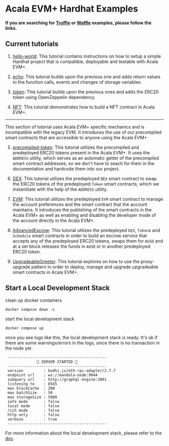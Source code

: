 # Acala EVM+ Hardhat Examples

**If you are searching for [Truffle](https://github.com/AcalaNetwork/truffle-tutorials) or
[Waffle](https://github.com/AcalaNetwork/waffle-tutorials) examples, please follow the links.**

## Current tutorials

1. [hello-world](./hello-world/README.md): This tutorial contains instructions on how to setup a
simple Hardhat project that is compatible, deployable and testable with Acala EVM+.

2. [echo](./echo/README.md): This tutorial builds upon the previous one and adds return values to
the function calls, events and changes of storage variables.

3. [token](./token/README.md): This tutorial builds upon the previous ones and adds the ERC20 token
using OpenZeppelin dependency.

4. [NFT](./NFT/README.md): This tutorial demonstrates how to build a NFT contract in Acala EVM+.

---

This section of tutorial uses Acala EVM+ specific mechanics and is incompatible with the legacy EVM.
It introduces the use of our precompiled smart contracts that are accessible to anyone using the
Acala EVM+

5. [precompiled-token](./precompiled-token/README.md): This tutorial utilizes the precompiled and
predeployed ERC20 tokens present in the Acala EVM+. It uses the `ADDRESS` utility, which serves
as an automatic getter of the precompiled smart contract addresses, so we don't have to seach
for them in the documentation and hardcode them into our project.

6. [DEX](./DEX/README.md): This tutorial utilizes the predeployed `DEX` smart contract to swap the
ERC20 tokens of the  predeployed `Token` smart contracts, which we instantitate with the help of the
`ADDRESS` utility.

7. [EVM](./EVM/README.md): This tutorial utilizes the predeployed `EVM` smart contract to manage the
account preferences and the smart contract that the account maintains. It introduces the publishing
of the smart contracts in the Acala EVM+ as well as enabling and disabling the developer mode of the
account directly in the Acala EVM+.

8. [AdvancedEscrow](./advanced-escrow/README.md): This tutorial utilizes the predeployed `DEX`,
`Token`s and `Schedule` smart contracts in order to build an escrow service that accepts any of the
predeployed ERC20 tokens, swaps them for `AUSD` and at a set block releases the funds in `AUSD` or
in another predeployed ERC20 token.

9. [UpgradeableGreeter](./upgradeable-greeter/README.md): This tutorial explores on how to use the
proxy-upgrade pattern in order to deploy, manage and upgrade upgradeable smart contracts in Acala
EVM+.

## Start a Local Development Stack
clean up docker containers
```
docker compose down -v
```

start the local development stack
```
docker compose up
```

once you see logs like this, the local development stack is ready. It's ok if there are some warnings/errors in the logs, since there is no transaction in the node yet.
```
 --------------------------------------------
              🚀 SERVER STARTED 🚀
 --------------------------------------------
 version         : bodhi.js/eth-rpc-adapter/2.7.7
 endpoint url    : ws://mandala-node:9944
 subquery url    : http://graphql-engine:3001
 listening to    : 8545
 max blockCache  : 200
 max batchSize   : 50
 max storageSize : 5000
 safe mode       : false
 local mode      : false
 rich mode       : false
 http only       : false
 verbose         : true
 --------------------------------------------
```

For more information about the local development stack, please refer to the [doc](https://evmdocs.acala.network/network/network-setup/local-development-network).